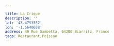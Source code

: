```yaml
---

title: La Crique
description: ''
lat: '43.4793552'
lon: '-1.5640608'
address: 49 Rue Gambetta, 64200 Biarritz, France
tags: Restaurant,Poisson
---
```

